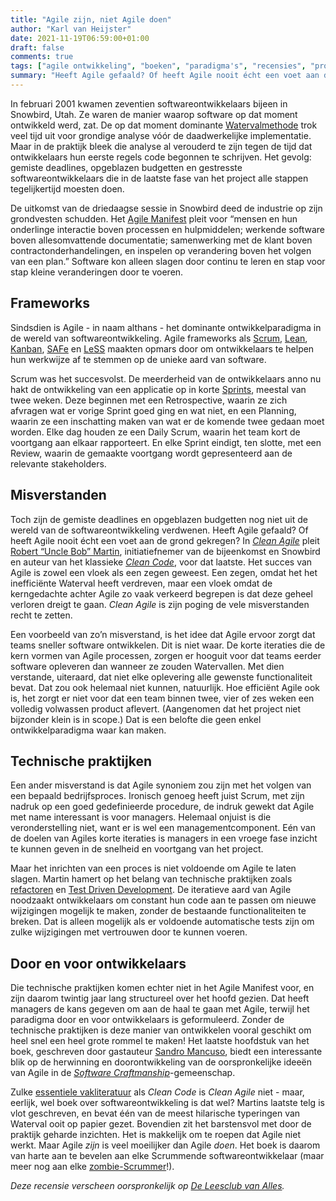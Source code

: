 ```yaml
---
title: "Agile zijn, niet Agile doen"
author: "Karl van Heijster"
date: 2021-11-19T06:59:00+01:00
draft: false
comments: true
tags: ["agile ontwikkeling", "boeken", "paradigma's", "recensies", "productiviteit", "scrum"]
summary: "Heeft Agile gefaald? Of heeft Agile nooit écht een voet aan de grond gekregen? In *Clean Agile* pleit Robert “Uncle Bob” Martin voor dat laatste. Het succes van Agile is zowel een vloek als een zegen geweest. Een zegen, omdat het het inefficiënte Waterval heeft verdreven, maar een vloek omdat de kerngedachte achter Agile zo vaak verkeerd begrepen is dat deze geheel verloren dreigt te gaan. *Clean Agile* is zijn poging de vele misverstanden recht te zetten."
---
```


In februari 2001 kwamen zeventien softwareontwikkelaars bijeen in Snowbird, Utah. Ze waren de manier waarop software op dat moment ontwikkeld werd, zat. De op dat moment dominante [Watervalmethode](https://nl.wikipedia.org/wiki/Watervalmethode) trok veel tijd uit voor grondige analyse vóór de daadwerkelijke implementatie. Maar in de praktijk bleek die analyse al verouderd te zijn tegen de tijd dat ontwikkelaars hun eerste regels code begonnen te schrijven. Het gevolg: gemiste deadlines, opgeblazen budgetten en gestresste softwareontwikkelaars die in de laatste fase van het project alle stappen tegelijkertijd moesten doen.


De uitkomst van de driedaagse sessie in Snowbird deed de industrie op zijn grondvesten schudden. Het [Agile Manifest](https://agilemanifesto.org/) pleit voor “mensen en hun onderlinge interactie boven processen en hulpmiddelen; werkende software boven allesomvattende documentatie; samenwerking met de klant boven contractonderhandelingen, en inspelen op verandering boven het volgen van een plan.” Software kon alleen slagen door continu te leren en stap voor stap kleine veranderingen door te voeren.


## Frameworks

Sindsdien is Agile - in naam althans - het dominante ontwikkelparadigma in de wereld van softwareontwikkeling. Agile frameworks als [Scrum](https://www.scrum.org/), [Lean](https://nl.wikipedia.org/wiki/Lean_manufacturing), [Kanban](https://nl.wikipedia.org/wiki/Kanban), [SAFe](https://en.wikipedia.org/wiki/Scaled_agile_framework) en [LeSS](https://less.works/) maakten opmars door om ontwikkelaars te helpen hun werkwijze af te stemmen op de unieke aard van software. 


Scrum was het succesvolst. De meerderheid van de ontwikkelaars anno nu hakt de ontwikkeling van een applicatie op in korte [Sprints](https://en.wikipedia.org/wiki/Scrum_Sprint), meestal van twee weken. Deze beginnen met een Retrospective, waarin ze zich afvragen wat er vorige Sprint goed ging en wat niet, en een Planning, waarin ze een inschatting maken van wat er de komende twee gedaan moet worden. Elke dag houden ze een Daily Scrum, waarin het team kort de voortgang aan elkaar rapporteert. En elke Sprint eindigt, ten slotte, met een Review, waarin de gemaakte voortgang wordt gepresenteerd aan de relevante stakeholders.


## Misverstanden


Toch zijn de gemiste deadlines en opgeblazen budgetten nog niet uit de wereld van de softwareontwikkeling verdwenen. Heeft Agile gefaald? Of heeft Agile nooit écht een voet aan de grond gekregen? In [*Clean Agile*](https://www.vanduurenmedia.nl/EAN/9789463562393/Clean_Agile_Nederlandse_editie) pleit [Robert “Uncle Bob” Martin](https://en.wikipedia.org/wiki/Robert_C._Martin), initiatiefnemer van de bijeenkomst en Snowbird en auteur van het klassieke [*Clean Code*](https://www.pearson.com/us/higher-education/program/Martin-Clean-Code-A-Handbook-of-Agile-Software-Craftsmanship/PGM63937.html), voor dat laatste. Het succes van Agile is zowel een vloek als een zegen geweest. Een zegen, omdat het het inefficiënte Waterval heeft verdreven, maar een vloek omdat de kerngedachte achter Agile zo vaak verkeerd begrepen is dat deze geheel verloren dreigt te gaan. *Clean Agile* is zijn poging de vele misverstanden recht te zetten.


Een voorbeeld van zo’n misverstand, is het idee dat Agile ervoor zorgt dat teams sneller software ontwikkelen. Dit is niet waar. De korte iteraties die de kern vormen van Agile processen, zorgen er hooguit voor dat teams eerder software opleveren dan wanneer ze zouden Watervallen. Met dien verstande, uiteraard, dat niet elke oplevering alle gewenste functionaliteit bevat. Dat zou ook helemaal niet kunnen, natuurlijk. Hoe efficiënt Agile ook is, het zorgt er niet voor dat een team binnen twee, vier of zes weken een volledig volwassen product aflevert. (Aangenomen dat het project niet bijzonder klein is in scope.) Dat is een belofte die geen enkel ontwikkelparadigma waar kan maken.


## Technische praktijken


Een ander misverstand is dat Agile synoniem zou zijn met het volgen van een bepaald bedrijfsproces. Ironisch genoeg heeft juist Scrum, met zijn nadruk op een goed gedefinieerde procedure, de indruk gewekt dat Agile met name interessant is voor managers. Helemaal onjuist is die veronderstelling niet, want er is wel een managementcomponent. Eén van de doelen van Agiles korte iteraties is managers in een vroege fase inzicht te kunnen geven in de snelheid en voortgang van het project. 


Maar het inrichten van een proces is niet voldoende om Agile te laten slagen. Martin hamert op het belang van technische praktijken zoals [refactoren](https://nl.wikipedia.org/wiki/Refactoren) en [Test Driven Development](https://nl.wikipedia.org/wiki/Test-driven_development). De iteratieve aard van Agile noodzaakt ontwikkelaars om constant hun code aan te passen om nieuwe wijzigingen mogelijk te maken, zonder de bestaande functionaliteiten te breken. Dat is alleen mogelijk als er voldoende automatische tests zijn om zulke wijzigingen met vertrouwen door te kunnen voeren.


## Door en voor ontwikkelaars


Die technische praktijken komen echter niet in het Agile Manifest voor, en zijn daarom twintig jaar lang structureel over het hoofd gezien. Dat heeft managers de kans gegeven om aan de haal te gaan met Agile, terwijl het paradigma door en voor ontwikkelaars is geformuleerd. Zonder de technische praktijken is deze manier van ontwikkelen vooral geschikt om heel snel een heel grote rommel te maken! Het laatste hoofdstuk van het boek, geschreven door gastauteur [Sandro Mancuso](https://uk.linkedin.com/in/sandromancuso), biedt een interessante blik op de herwinning en doorontwikkeling van de oorspronkelijke ideeën van Agile in de [*Software Craftmanship*](https://en.wikipedia.org/wiki/Software_craftsmanship)-gemeenschap.


Zulke [essentiele vakliteratuur](https://magazine.bazarow.com/bazarow-magazine-1-2021/waarom-lezen-deel-2/) als *Clean Code* is *Clean Agile* niet - maar, eerlijk, wel boek over softwareontwikkeling is dat wel? Martins laatste telg is vlot geschreven, en bevat één van de meest hilarische typeringen van Waterval ooit op papier gezet. Bovendien zit het barstensvol met door de praktijk geharde inzichten. Het is makkelijk om te roepen dat Agile niet werkt. Maar Agile *zijn* is veel moeilijker dan Agile *doen*. Het boek is daarom van harte aan te bevelen aan elke Scrummende softwareontwikkelaar (maar meer nog aan elke [zombie-Scrummer](https://www.scrum.org/resources/blog/zombie-scrum-symptoms-causes-and-treatment)!). 


*Deze recensie verscheen oorspronkelijk op [De Leesclub van Alles](https://deleesclubvanalles.nl/).*